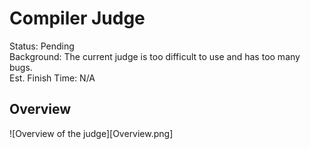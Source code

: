 # Compiler Judge
Status: Pending      
Background: The current judge is too difficult to use and has too many bugs.   
Est. Finish Time: N/A     

## Overview
![Overview of the judge][Overview.png]
